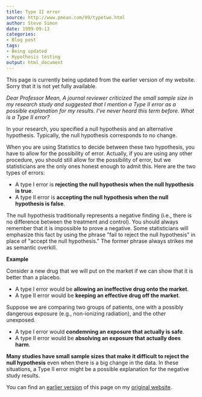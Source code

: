 ```yaml
---
title: Type II error
source: http://www.pmean.com/99/typetwo.html
author: Steve Simon
date: 1999-09-13
categories:
- Blog post
tags:
- Being updated
- Hypothesis testing
output: html_document
---
```


This page is currently being updated from the earlier version of my website. Sorry that it is not yet fully available.

*Dear Professor Mean, A journal reviewer criticized the small sample
size in my research study and suggested that I mention a Type II error
as a possible explanation for my results. I've never heard this term
before. What is a Type II error?*

In your research, you specified a null hypothesis and an alternative
hypothesis. Typically, the null hypothesis corresponds to no change.

When you are using Statistics to decide between these two hypothesis,
you have to allow for the possibility of error. Actually, if you are
using any other procedure, you should still allow for the possibility of
error, but we statisticians are the only ones honest enough to admit
this. Here are the two types of errors:

-   A type I error is **rejecting the null hypothesis when the null
    hypothesis is true**.
-   A type II error is **accepting the null hypothesis when the null
    hypothesis is false**.

The null hypothesis traditionally represents a negative finding (i.e.,
there is no difference between the treatment and control). You should
always remember that it is impossible to prove a negative. Some
statisticians will emphasize this fact by using the phrase "fail to
reject the null hypothesis" in place of "accept the null hypothesis."
The former phrase always strikes me as semantic overkill.

**Example**

Consider a new drug that we will put on the market if we can show that
it is better than a placebo.

-   A type I error would be **allowing an ineffective drug onto the
    market**.
-   A type II error would be **keeping an effective drug off the
    market**.

Suppose we are comparing two groups of patients, one with a possibly
dangerous exposure (e.g., non-ionizing radiation), and the other
unexposed.

-   A type I error would **condemning an exposure that actually is
    safe**.
-   A type II error would be **absolving an exposure that actually does
    harm**.

**Many studies have small sample sizes that make it difficult to reject
the null hypothesis** even when there is a big change in the data. In
these situations, a Type II error might be a possible explanation for
the negative study results.

You can find an [earlier version][sim1] of this page on my [original website][sim2].

[sim1]: http://www.pmean.com/99/typetwo.html
[sim2]: http://www.pmean.com/original_site.html

